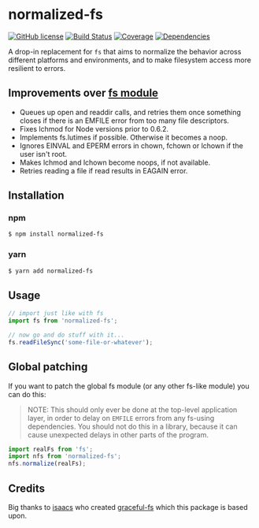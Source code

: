 # normalized-fs

[![GitHub license](https://img.shields.io/badge/license-ISC-blue.svg?style=flat-square)](https://github.com/mekwall/normalized-fs/blob/master/LICENSE)
[![Build Status](https://img.shields.io/circleci/project/github/mekwall/normalized-fs.svg?style=flat-square)](https://circleci.com/gh/mekwall/normalized-fs)
[![Coverage](https://img.shields.io/codecov/c/github/mekwall/normalized-fs/master.svg?style=flat-square)](https://codecov.io/github/mekwall/normalized-fs?branch=master)
[![Dependencies](https://img.shields.io/librariesio/github/mekwall/normalized-fs.svg?style=flat-square)](https://github.com/mekwall/normalized-fs)

A drop-in replacement for `fs` that aims to normalize the behavior across different platforms and environments, and to make filesystem access more resilient to errors.

## Improvements over [fs module](https://nodejs.org/api/fs.html)

- Queues up open and readdir calls, and retries them once something closes if there is an EMFILE error from too many file descriptors.
- Fixes lchmod for Node versions prior to 0.6.2.
- Implements fs.lutimes if possible. Otherwise it becomes a noop.
- Ignores EINVAL and EPERM errors in chown, fchown or lchown if the user isn't root.
- Makes lchmod and lchown become noops, if not available.
- Retries reading a file if read results in EAGAIN error.

## Installation

### npm

```bash
$ npm install normalized-fs
```

### yarn

```bash
$ yarn add normalized-fs
```

## Usage

```typescript
// import just like with fs
import fs from 'normalized-fs';

// now go and do stuff with it...
fs.readFileSync('some-file-or-whatever');
```

## Global patching

If you want to patch the global fs module (or any other fs-like module) you can do this:

> NOTE: This should only ever be done at the top-level application layer, in order to delay on `EMFILE` errors from any fs-using dependencies. You should not do this in a library, because it can cause unexpected delays in other parts of the program.

```typescript
import realFs from 'fs';
import nfs from 'normalized-fs';
nfs.normalize(realFs);
```

## Credits

Big thanks to [isaacs](https://github.com/isaacs) who created [graceful-fs](https://github.com/isaacs/node-graceful-fs) which this package is based upon.
